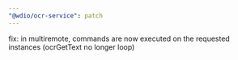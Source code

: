 ```yaml
---
"@wdio/ocr-service": patch
---
```


fix: in multiremote, commands are now executed on the requested instances (ocrGetText no longer loop)
